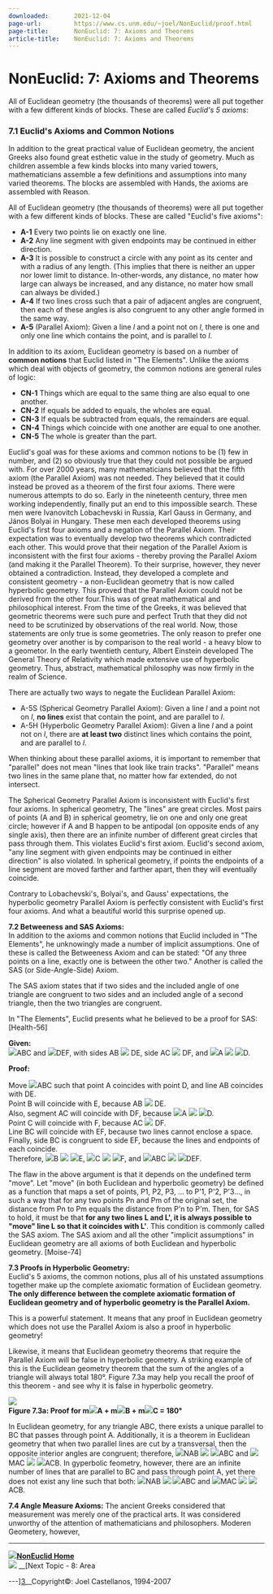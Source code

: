 ```yaml
---
downloaded:       2021-12-04
page-url:         https://www.cs.unm.edu/~joel/NonEuclid/proof.html
page-title:       NonEuclid: 7: Axioms and Theorems
article-title:    NonEuclid: 7: Axioms and Theorems
---
```

# NonEuclid: 7: Axioms and Theorems

All of Euclidean geometry (the thousands of theorems) were all put together
with a few different kinds of blocks. These are called *Euclid's 5 axioms*:

### 7.1 Euclid's Axioms and Common Notions

In addition to the great practical value of Euclidean geometry, the ancient Greeks also found great esthetic value in the study of geometry. Much as children assemble a few kinds blocks into many varied towers, mathematicians assemble a few definitions and assumptions into many varied theorems. The blocks are assembled with Hands, the axioms are assembled with Reason.

All of Euclidean geometry (the thousands of theorems) were all put together with a few different kinds of blocks. These are called "Euclid's five axioms":

-   __A-1__ Every two points lie on exactly one line.
-   __A-2__ Any line segment with given endpoints may be continued in either direction.
-   __A-3__ It is possible to construct a circle with any point as its center and with a radius of any length. (This implies that there is neither an upper nor lower limit to distance. In-other-words, any distance, no mater how large can always be increased, and any distance, no mater how small can always be divided.)
-   __A-4__ If two lines cross such that a pair of adjacent angles are congruent, then each of these angles is also congruent to any other angle formed in the same way.
-   __A-5__ (Parallel Axiom): Given a line *l* and a point not on *l*, there is one and only one line which contains the point, and is parallel to *l*.

In addition to its axiom, Euclidean geometry is based on a number of __common notions__ that Euclid listed in "The Elements". Unlike the axioms which deal with objects of geometry, the common notions are general rules of logic:

-   __CN-1__ Things which are equal to the same thing are also equal to one another.
-   __CN-2__ If equals be added to equals, the wholes are equal.
-   __CN-3__ If equals be subtracted from equals, the remainders are equal.
-   __CN-4__ Things which coincide with one another are equal to one another.
-   __CN-5__ The whole is greater than the part.

Euclid's goal was for these axioms and common notions to be (1) few in number, and (2) so obviously true that they could not possible be argued with. For over 2000 years, many mathematicians believed that the fifth axiom (the Parallel Axiom) was not needed. They believed that it could instead be proved as a theorem of the first four axioms. There were numerous attempts to do so. Early in the nineteenth century, three men working independently, finally put an end to this impossible search. These men were Ivanovitch Lobachevski in Russia, Karl Gauss in Germany, and János Bolyai in Hungary. These men each developed theorems using Euclid's first four axioms and a negation of the Parallel Axiom. Their expectation was to eventually develop two theorems which contradicted each other. This would prove that their negation of the Parallel Axiom is inconsistent with the first four axioms - thereby proving the Parallel Axiom (and making it the Parallel Theorem). To their surprise, however, they never obtained a contradiction. Instead, they developed a complete and consistent geometry - a non-Euclidean geometry that is now called hyperbolic geometry. This proved that the Parallel Axiom could not be derived from the other four.This was of great mathematical and philosophical interest. From the time of the Greeks, it was believed that geometric theorems were such pure and perfect Truth that they did not need to be scrutinized by observations of the real world. Now, those statements are only true is some geometries. The only reason to prefer one geometry over another is by comparison to the real world - a heavy blow to a geometor. In the early twentieth century, Albert Einstein developed The General Theory of Relativity which made extensive use of hyperbolic geometry. Thus, abstract, mathematical philosophy was now firmly in the realm of Science.

There are actually two ways to negate the Euclidean Parallel Axiom:

-   A-5S (Spherical Geometry Parallel Axiom): Given a line *l* and a point not on *l*, __no lines__ exist that contain the point, and are parallel to *l*.
-   A-5H (Hyperbolic Geometry Parallel Axiom): Given a line *l* and a point not on *l*, there are __at least two__ distinct lines which contains the point, and are parallel to *l*.

  
When thinking about these parallel axioms, it is important to remember that "parallel" does not mean "lines that look like train tracks". "Parallel" means two lines in the same plane that, no matter how far extended, do not intersect.

The Spherical Geometry Parallel Axiom is inconsistent with Euclid's first four axioms. In spherical geometry, The "lines" are great circles. Most pairs of points (A and B) in spherical geometry, lie on one and only one great circle; however if A and B happen to be antipodal (on opposite ends of any single axis), then there are an infinite number of different great circles that pass through them. This violates Euclid's first axiom. Euclid's second axiom, "any line segment with given endpoints may be continued in either direction" is also violated. In spherical geometry, if points the endpoints of a line segment are moved farther and farther apart, then they will eventually coincide.

Contrary to Lobachevski's, Bolyai's, and Gauss' expectations, the hyperbolic geometry Parallel Axiom is perfectly consistent with Euclid's first four axioms. And what a beautiful world this surprise opened up.

__7.2 Betweeness and SAS Axioms:__  
In addition to the axioms and common notions that Euclid included in "The Elements",  he unknowingly made a number of implicit assumptions.  One of these is called the Betweeness Axiom and can be stated: "Of any three points on a line, exactly one is between the other two." Another is called the SAS (or Side-Angle-Side) Axiom.

The SAS axiom states that if two sides and the included angle of one triangle are congruent to two sides and an included angle of a second triangle, then the two triangles are congruent.

In "The Elements", Euclid presents what he believed to be a proof for SAS:\[Health-56\]

__Given:__  
![](https://www.cs.unm.edu/~joel/NonEuclid/sym_tri.gif)ABC and ![](https://www.cs.unm.edu/~joel/NonEuclid/sym_tri.gif)DEF, with sides AB ![](https://www.cs.unm.edu/~joel/NonEuclid/sym_cong.gif) DE, side AC ![](https://www.cs.unm.edu/~joel/NonEuclid/sym_cong.gif) DF, and ![](https://www.cs.unm.edu/~joel/NonEuclid/sym_angle.gif)A ![](https://www.cs.unm.edu/~joel/NonEuclid/sym_cong.gif) ![](https://www.cs.unm.edu/~joel/NonEuclid/sym_angle.gif)D.

__Proof:__

Move ![](https://www.cs.unm.edu/~joel/NonEuclid/sym_tri.gif)ABC such that point A coincides with point D, and line AB coincides with DE.  
Point B will coincide with E, because AB ![](https://www.cs.unm.edu/~joel/NonEuclid/sym_cong.gif) DE.  
Also, segment AC will coincide with DF, because ![](https://www.cs.unm.edu/~joel/NonEuclid/sym_angle.gif)A ![](https://www.cs.unm.edu/~joel/NonEuclid/sym_cong.gif) ![](https://www.cs.unm.edu/~joel/NonEuclid/sym_angle.gif)D.  
Point C will coincide with F, because AC ![](https://www.cs.unm.edu/~joel/NonEuclid/sym_cong.gif) DF.  
Line BC will coincide with EF, because two lines cannot enclose a space.  
Finally, side BC is congruent to side EF, because the lines and endpoints of each coincide.  
Therefore, ![](https://www.cs.unm.edu/~joel/NonEuclid/sym_angle.gif)B ![](https://www.cs.unm.edu/~joel/NonEuclid/sym_cong.gif) ![](https://www.cs.unm.edu/~joel/NonEuclid/sym_angle.gif)E, ![](https://www.cs.unm.edu/~joel/NonEuclid/sym_angle.gif)C ![](https://www.cs.unm.edu/~joel/NonEuclid/sym_cong.gif) ![](https://www.cs.unm.edu/~joel/NonEuclid/sym_angle.gif)F, and ![](https://www.cs.unm.edu/~joel/NonEuclid/sym_tri.gif)ABC ![](https://www.cs.unm.edu/~joel/NonEuclid/sym_cong.gif) ![](https://www.cs.unm.edu/~joel/NonEuclid/sym_tri.gif)DEF.

The flaw in the above argument is that it depends on the undefined term "move". Let "move" (in both Euclidean and hyperbolic geometry) be defined as a function that maps a set of points, P1, P2, P3, ... to P'1, P'2, P'3..., in such a way that for any two points Pn and Pm of the original set, the distance from Pn to Pm equals the distance from P'n to P'm. Then, for SAS to hold, it must be that __for any two lines L and L', it is always possible to "move" line L so that it coincides with L'__. This condition is commonly called the SAS axiom. The SAS axiom and all the other "implicit assumptions" in Euclidean geometry are all axioms of both Euclidean and hyperbolic geometry. \[Moise-74\]

__7.3 Proofs in Hyperbolic Geometry:__  
Euclid's 5 axioms, the common notions, plus all of his unstated assumptions together make up the complete axiomatic formation of Euclidean geometry. __The only difference between the complete axiomatic formation of Euclidean geometry and of hyperbolic geometry is the Parallel Axiom.__

This is a powerful statement. It means that any proof in Euclidean geometry which does not use the Parallel Axiom is also a proof in hyperbolic geometry!

Likewise, it means that Euclidean geometry theorems that require the Parallel Axiom will be false in hyperbolic geometry. A striking example of this is the Euclidean geometry theorem that the sum of the angles of a triangle will always total 180°. Figure 7.3a may help you recall the proof of this theorem - and see why it is false in hyperbolic geometry.

![](https://www.cs.unm.edu/~joel/NonEuclid/180.gif)  
__Figure 7.3a: Proof for m![](https://www.cs.unm.edu/~joel/NonEuclid/sym_angle.gif)A + m![](https://www.cs.unm.edu/~joel/NonEuclid/sym_angle.gif)B + m![](https://www.cs.unm.edu/~joel/NonEuclid/sym_angle.gif)C = 180°__

In Euclidean geometry, for any triangle ABC, there exists a unique parallel to BC that passes through point A. Additionally, it is a theorem in Euclidean geometry that when two parallel lines are cut by a transversal, then the opposite interior angles are congruent; therefore, ![](https://www.cs.unm.edu/~joel/NonEuclid/sym_angle.gif)NAB ![](https://www.cs.unm.edu/~joel/NonEuclid/sym_cong.gif) ![](https://www.cs.unm.edu/~joel/NonEuclid/sym_angle.gif)ABC and ![](https://www.cs.unm.edu/~joel/NonEuclid/sym_angle.gif)MAC ![](https://www.cs.unm.edu/~joel/NonEuclid/sym_cong.gif) ![](https://www.cs.unm.edu/~joel/NonEuclid/sym_angle.gif)ACB. In gyperbolic feometry, however, there are an infinite number of lines that are parallel to BC and pass through point A, yet there does not exist any line such that both: ![](https://www.cs.unm.edu/~joel/NonEuclid/sym_angle.gif)NAB ![](https://www.cs.unm.edu/~joel/NonEuclid/sym_cong.gif) ![](https://www.cs.unm.edu/~joel/NonEuclid/sym_angle.gif)ABC and ![](https://www.cs.unm.edu/~joel/NonEuclid/sym_angle.gif)MAC ![](https://www.cs.unm.edu/~joel/NonEuclid/sym_cong.gif) ![](https://www.cs.unm.edu/~joel/NonEuclid/sym_angle.gif)ACB.

__7.4 Angle Measure Axioms:__ The ancient Greeks considered that measurement was merely one of the practical arts. It was considered unworthy of the attention of mathematicians and philosophers. Moderen Geometery, however,

---

![](https://www.cs.unm.edu/~joel/NonEuclid/home.gif)__[NonEuclid Home][1]__  
[![](https://www.cs.unm.edu/~joel/NonEuclid/next.gif)][2] __[Next Topic - 8: Area

---][3]__Copyright©: Joel Castellanos, 1994-2007

[1]: https://www.cs.unm.edu/~joel/NonEuclid/NonEuclid.html
[2]: https://www.cs.unm.edu/~joel/NonEuclid/area.html
[3]: https://www.cs.unm.edu/~joel/NonEuclid/area.html
